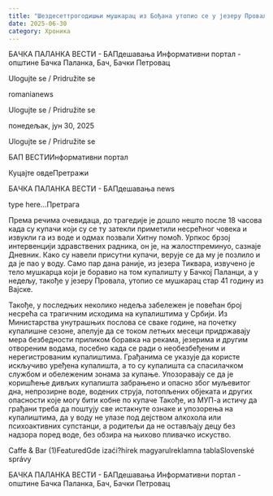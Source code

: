 ```yaml
---
title: "Шездесеттрогодишњи мушкарац из Бођана утопио се у језеру Провала"
date: 2025-06-30
category: Хроника
---
```


БАЧКА ПАЛАНКА ВЕСТИ - БАПдешавања Информативни портал - општине Бачка Паланка, Бач, Бачки Петровац

Ulogujte se / Pridružite se

romanianews

Ulogujte se / Pridružite se

понедељак, јун 30, 2025

Ulogujte se / Pridružite se

БАП ВЕСТИИнформативни портал

Куцајте овдеПретражи

БАЧКА ПАЛАНКА ВЕСТИ - БАПдешавања news

type here...Претрага

Према речима очевидаца, до трагедије је дошло нешто после 18 часова када су купачи који су се ту затекли приметили несрећног човека и извукли га из воде и одмах позвали Хитну помоћ. Урпкос брзој интервенцији здравствених радника, он је, на жалостпреминуо, сазнаје Дневник.
Како су навели присутни купачи, верује се да му је позлило и да је пао у воду.
Само пар дана раније, из језера Тиквара, извучено је тело мушкарца који је боравио на том купалишту у Бачкој Паланци, а у недељу, такође у језеру Провала, утопио се мушкарац стар 41 годину из Вајске.


Такође, у последњих неколико недеља забележен је повећан број несрећа са трагичним исходима на купалиштима у Србији.
Из Министарства унутрашњих послова се сваке године, на почетку купалишне сезоне, апелује да се током летњих месеци придржавају мера безбедности приликом боравка на рекама, језерима и другим отвореним водама, посебно када се ради о необезбеђеним и нерегистрованим купалиштима. Грађанима се указује да користе искључиво уређена купалишта, а то су купалишта са спасилачком службом и обележеним зонама за купање. Упозоравају се да је коришћење дивљих купалишта забрањено и опасно због муљевитог дна, непрозирне воде, водених струја, потопљених објеката и других опасности које могу бити кобне по купаче
Такође, из МУП-а истичу да грађани треба да поштују све истакнуте ознаке и упозорења на купалиштима, да у воду не улазе под дејством алкохола или психоактивних супстанци, а родитељи да не остављају децу без надзора поред воде, без обзира на њихово пливачко искуство.

Caffe & Bar (1)FeaturedGde izaći?hírek magyarulreklamna tablaSlovenské správy

БАЧКА ПАЛАНКА ВЕСТИ - БАПдешавања Информативни портал - општине Бачка Паланка, Бач, Бачки Петровац
